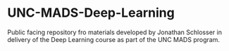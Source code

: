 # UNC-MADS-Deep-Learning
Public facing repository fro materials developed by Jonathan Schlosser in delivery of the Deep Learning course as part of the UNC MADS program.
